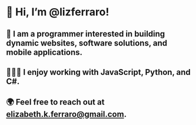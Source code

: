 # 👋 Hi, I’m @lizferraro!

## 🌱 I am a programmer interested in building dynamic websites, software solutions, and mobile applications.

## 👩🏼‍💼 I enjoy working with JavaScript, Python, and C#.

## 🌍 Feel free to reach out at elizabeth.k.ferraro@gmail.com. 

<!---
lizferraro/lizferraro is a ✨ special ✨ repository because its `README.md` (this file) appears on your GitHub profile.
You can click the Preview link to take a look at your changes.
--->
